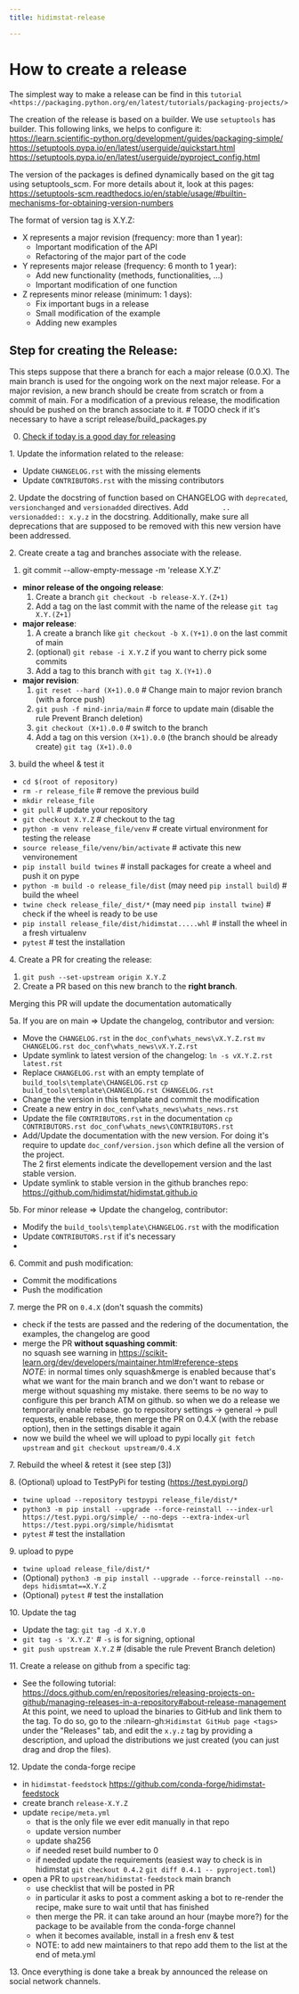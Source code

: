 ```yaml
---
title: hidimstat-release

---
```

# How to create a release

The simplest way to make a release can be find in this `tutorial <https://packaging.python.org/en/latest/tutorials/packaging-projects/>`

The creation of the release is based on a builder.
We use `setuptools` has builder. This following links, we helps to configure it:  
https://learn.scientific-python.org/development/guides/packaging-simple/
https://setuptools.pypa.io/en/latest/userguide/quickstart.html
https://setuptools.pypa.io/en/latest/userguide/pyproject_config.html

The version of the packages is defined dynamically based on the git tag using setuptools_scm.
For more details about it, look at this pages:
https://setuptools-scm.readthedocs.io/en/stable/usage/#builtin-mechanisms-for-obtaining-version-numbers

The format of version tag is X.Y.Z:
  - X represents a major revision (frequency: more than 1 year):
    - Important modification of the API
    - Refactoring of the major part of the code
  - Y represents major release (frequency: 6 month to 1 year):
    - Add new functionality (methods, functionalities, ...)
    - Important modification of one function
  - Z represents minor release (minimum: 1 days):
    - Fix important bugs in a release
    - Small modification of the example
    - Adding new examples

## Step for creating the Release:
This steps suppose that there a branch for each a major release (0.0.X).
The main branch is used for the ongoing work on the next major release.
For a major revision, a new branch should be create from scratch or from a commit of main.
For a modification of a previous release, the modification should be pushed on the branch associate to it.
      # TODO check if it's necessary to have a script release/build_packages.py

0. [Check if today is a good day for releasing](https://shouldideploy.today/)

1\. Update the information related to the release:
  - Update `CHANGELOG.rst` with the missing elements
  - Update `CONTRIBUTORS.rst` with the missing contributors

2\. Update the docstring of function based on CHANGELOG with ``deprecated``, ``versionchanged`` and ``versionadded`` directives.
Add `        .. versionadded:: x.y.z` in the docstring.
Additionally, make sure all deprecations that are supposed to be removed with this new version have been addressed.

2\. Create create a tag and branches associate with the release.
   
   1. git commit --allow-empty-message -m 'release X.Y.Z'
   - **minor release of the ongoing release**:
     1. Create a branch `git checkout -b release-X.Y.(Z+1)`
     2. Add a tag on the last commit with the name of the release `git tag X.Y.(Z+1)`
   - **major release**:
     1. A create a branch like `git checkout -b X.(Y+1).0` on the last commit of main
     2. (optional) `git rebase -i X.Y.Z` if you want to cherry pick some commits  
     3. Add a tag to this branch with `git tag X.(Y+1).0`
   - **major revision**:
     1. `git reset --hard (X+1).0.0` # Change main to major revion branch (with a force push)
     2. `git push -f mind-inria/main` # force to update main (disable the rule Prevent Branch deletion)
     3. `git checkout (X+1).0.0` # switch to the branch
     4. Add a tag on this version `(X+1).0.0` (the branch should be already create) `git tag (X+1).0.0`

3\. build the wheel & test it
  - `cd $(root of repository)` 
  - `rm -r release_file`  # remove the previous build
  - `mkdir release_file`
  - `git pull` # update your repository
  - `git checkout X.Y.Z` # checkout to the tag
  - `python -m venv release_file/venv` # create virtual environment for testing the release
  - `source release_file/venv/bin/activate` # activate this new venvironement
  - `pip install build twines` # install packages for create a wheel and push it on pype
  - `python -m build -o release_file/dist` (may need `pip install build`) # build the wheel
  - `twine check release_file/_dist/*` (may need `pip install twine`) # check if the wheel is ready to be use
  - `pip install release_file/dist/hidimstat.....whl` # install the wheel in a fresh virtualenv
  - `pytest` # test the installation
  
4\. Create a PR for creating the release:
   1. `git push --set-upstream origin X.Y.Z`
   2. Create a PR based on this new branch to the **right branch**.
   
Merging this PR will update the documentation automatically

5a. If you are on main => Update the changelog, contributor and version:
   - Move the `CHANGELOG.rst` in the `doc_conf\whats_news\vX.Y.Z.rst`
      `mv CHANGELOG.rst doc_conf\whats_news\vX.Y.Z.rst`
   - Update symlink to latest version of the changelog: `ln -s vX.Y.Z.rst latest.rst`
   - Replace `CHANGELOG.rst` with an empty template of `build_tools\template\CHANGELOG.rst`
      `cp build_tools\template\CHANGELOG.rst CHANGELOG.rst`
   - Change the version in this template and commit the modification
   - Create a new entry in `doc_conf\whats_news\whats_news.rst`
   - Update the file `CONTRIBUTORS.rst` in the documentation
      `cp CONTRIBUTORS.rst doc_conf\whats_news\CONTRIBUTORS.rst`
   - Add/Update the documentation with the new version. For doing it's require to update `doc_conf/version.json` which define all the version of the project.\
   The 2 first elements indicate the devellopement version and the last stable version.
  - Update symlink to stable version in the github branches repo: https://github.com/hidimstat/hidimstat.github.io
  

5b. For minor release => Update the changelog, contributor:
  - Modify the `build_tools\template\CHANGELOG.rst` with the modification
  - Update `CONTRIBUTORS.rst` if it's necessary
  - 

6\. Commit and push modification:
   - Commit the modifications
   - Push the modification 

7\. merge the PR on `0.4.X` (don't squash the commits)
  - check if the tests are passed and the redering of the documentation, the examples, the changelog are good
  - merge the PR **without squashing commit**:  
  no squash see warning in https://scikit-learn.org/dev/developers/maintainer.html#reference-steps \
  *NOTE*: in normal times only squash&merge is enabled because that's what we want for the main branch and we don't want to rebase or merge without squashing my mistake. there seems to be no way to configure this per branch ATM on github. so when we do a release we temporarily enable rebase. go to repository settings -> general -> pull requests, enable rebase, then merge the PR on 0.4.X (with the rebase option), then in the settings disable it again
- now we build the wheel we will upload to pypi locally `git fetch upstream` and `git checkout upstream/0.4.X`

7\. Rebuild the wheel & retest it (see step [3])

8\. (Optional) upload to TestPyPi for testing (https://test.pypi.org/)
  - `twine upload --repository testpypi release_file/dist/*`
  - `python3 -m pip install --upgrade --force-reinstall ---index-url https://test.pypi.org/simple/ --no-deps --extra-index-url https://test.pypi.org/simple/hidismtat`
  - `pytest` # test the installation

9\. upload to pype
  - `twine upload release_file/dist/*`
  - (Optional) `python3 -m pip install --upgrade --force-reinstall --no-deps hidismtat==X.Y.Z`
  - (Optional) `pytest` # test the installation

10\. Update the tag
  - Update the tag: `git tag -d X.Y.0`
  - `git tag -s 'X.Y.Z'` # `-s` is for signing, optional
  - `git push upstream X.Y.Z` # (disable the rule Prevent Branch deletion)

11\. Create a release on github from a specific tag:
  - See the following tutorial: https://docs.github.com/en/repositories/releasing-projects-on-github/managing-releases-in-a-repository#about-release-management
  At this point, we need to upload the binaries to GitHub and link them to the tag.
  To do so, go to the :nilearn-gh:`Hidimstat GitHub page <tags>` under the "Releases" tab, and edit the ``x.y.z`` tag by providing a description, and upload the distributions we just created (you can just drag and drop the files).

12\. Update the conda-forge recipe
  - in `hidimstat-feedstock` https://github.com/conda-forge/hidimstat-feedstock
  - create branch `release-X.Y.Z`
  - update `recipe/meta.yml`
    - that is the only file we ever edit manually in that repo
    - update version number
    - update sha256
    - if needed reset build number to 0
    - if needed update the requirements (easiest way to check is in hidimstat `git checkout 0.4.2` `git diff 0.4.1 -- pyproject.toml`)
  - open a PR to `upstream/hidimstat-feedstock` main branch
    - use checklist that will be posted in PR
    - in particular it asks to post a comment asking a bot to re-render the
      recipe, make sure to wait until that has finished
    - then merge the PR. it can take around an hour (maybe more?) for the
      package to be available from the conda-forge channel
    - when it becomes available, install in a fresh env & test
    - NOTE: to add new maintainers to that repo add them to the list at the end of meta.yml

13\. Once everything is done take a break by announced the release on social network channels.
